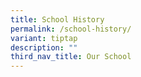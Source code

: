```yaml
---
title: School History
permalink: /school-history/
variant: tiptap
description: ""
third_nav_title: Our School
---
```

